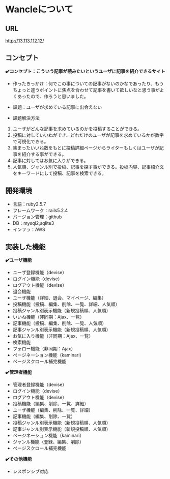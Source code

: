 # Wancleについて

## URL
   <http://13.113.112.12/>

## コンセプト
__✔️コンセプト：こういう記事が読みたいというユーザに記事を紹介できるサイト__

* 作ったきっかけ：何でこの事についての記事がないのかなであったり、もうちょっと違うポイントに焦点を合わせて記事を書いて欲しいなと思う事がよくあったので、作ろうと思いました。

* 課題：ユーザが求めている記事に出会えない

* 課題解決方法
1. ユーザがどんな記事を求めているのかを投稿することができる。
2. 投稿に対していいねができ、どれだけのユーザが記事を求めているかが数字で可視化できる。
3. 集まったいいね数をもとに投稿詳細ページからライターもしくはユーザが記事を紹介する事ができる。
4. 記事に対してはお気に入りができる。
5. 人気順、ジャンル別で投稿、記事を探す事ができる。投稿内容、記事紹介文をキーワードにして投稿、記事を検索できる。

## 開発環境
* 言語：ruby2.5.7
* フレームワーク：rails5.2.4
* バージョン管理：github
* DB：mysql2,sqlite3
* インフラ：AWS

## 実装した機能
__✔️ユーザ機能__
* ユーザ登録機能（devise）
* ログイン機能（devise）
* ログアウト機能（devise）
* 退会機能
* ユーザ機能（詳細、退会、マイページ、編集）
* 投稿機能（投稿、編集、削除、一覧、詳細、人気順）
* 投稿ジャンル別表示機能（新規投稿順、人気順）
* いいね機能（非同期：Ajax、一覧）
* 記事機能（投稿、編集、削除、一覧、人気順）
* 記事ジャンル別表示機能（新規投稿順、人気順）
* お気に入り機能（非同期：Ajax、一覧）
* 検索機能
* フォロー機能（非同期：Ajax）
* ページネーション機能（kaminari）
* ページスクロール補完機能

__✔️管理者機能__
* 管理者登録機能（devise）
* ログイン機能（devise）
* ログアウト機能（devise）
* 投稿機能（編集、削除、一覧、詳細）
* ユーザ機能（編集、削除、一覧、詳細）
* 記事機能（編集、削除、一覧）
* 投稿ジャンル別表示機能（新規投稿順、人気順）
* 記事ジャンル別表示機能（新規投稿順、人気順）
* ページネーション機能（kaminari）
* ジャンル機能（登録、編集、削除）
* ページスクロール補完機能

__✔️その他機能__
* レスポンシブ対応
